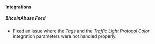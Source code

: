 
#### Integrations
##### BitcoinAbuse Feed
- Fixed an issue where the *Tags* and the *Traffic Light Protocol Color* integration parameters were not handled properly.
